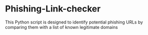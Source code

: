 # Phishing-Link-checker
This Python script is designed to identify potential phishing URLs by comparing them with a list of known legitimate domains
